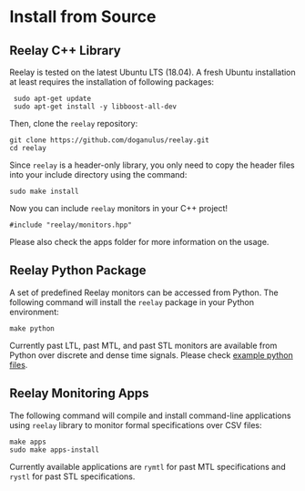 # Install from Source

## Reelay C++ Library

Reelay is tested on the latest Ubuntu LTS (18.04). A fresh Ubuntu installation at least requires the installation of following packages:

     sudo apt-get update
     sudo apt-get install -y libboost-all-dev

Then, clone the `reelay` repository:
    
    git clone https://github.com/doganulus/reelay.git
    cd reelay

Since `reelay` is a header-only library, you only need to copy the header files into your include directory using the command:

    sudo make install

Now you can include `reelay` monitors in your C++ project!

    #include "reelay/monitors.hpp"

Please also check the apps folder for more information on the usage.

## Reelay Python Package

A set of predefined Reelay monitors can be accessed from Python. The following command will install the `reelay` package in your Python environment:

    make python

Currently past LTL, past MTL, and past STL monitors are available from Python over discrete and dense time signals. Please check [example python files](https://github.com/doganulus/reelay/tree/master/python/examples).

## Reelay Monitoring Apps

The following command will compile and install command-line applications using `reelay` library to monitor formal specifications over CSV files: 

    make apps
    sudo make apps-install

Currently available applications are `rymtl` for past MTL specifications and `rystl` for past STL specifications.
